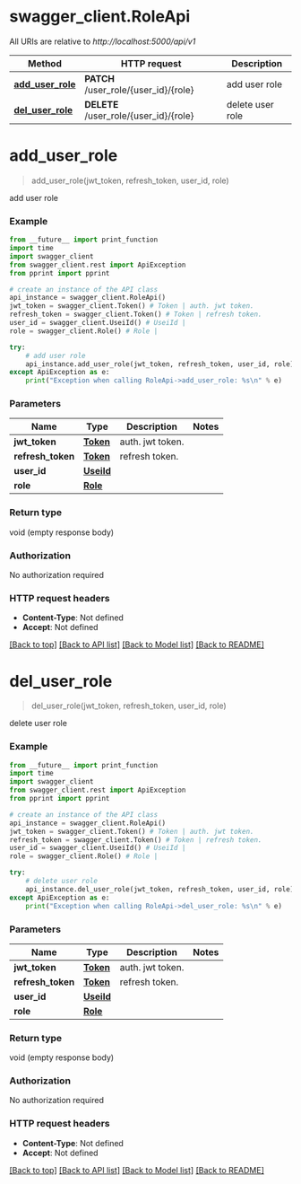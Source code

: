 # swagger_client.RoleApi

All URIs are relative to *http://localhost:5000/api/v1*

Method | HTTP request | Description
------------- | ------------- | -------------
[**add_user_role**](RoleApi.md#add_user_role) | **PATCH** /user_role/{user_id}/{role} | add user role
[**del_user_role**](RoleApi.md#del_user_role) | **DELETE** /user_role/{user_id}/{role} | delete user role

# **add_user_role**
> add_user_role(jwt_token, refresh_token, user_id, role)

add user role

### Example
```python
from __future__ import print_function
import time
import swagger_client
from swagger_client.rest import ApiException
from pprint import pprint

# create an instance of the API class
api_instance = swagger_client.RoleApi()
jwt_token = swagger_client.Token() # Token | auth. jwt token.
refresh_token = swagger_client.Token() # Token | refresh token.
user_id = swagger_client.UseiId() # UseiId | 
role = swagger_client.Role() # Role | 

try:
    # add user role
    api_instance.add_user_role(jwt_token, refresh_token, user_id, role)
except ApiException as e:
    print("Exception when calling RoleApi->add_user_role: %s\n" % e)
```

### Parameters

Name | Type | Description  | Notes
------------- | ------------- | ------------- | -------------
 **jwt_token** | [**Token**](.md)| auth. jwt token. | 
 **refresh_token** | [**Token**](.md)| refresh token. | 
 **user_id** | [**UseiId**](.md)|  | 
 **role** | [**Role**](.md)|  | 

### Return type

void (empty response body)

### Authorization

No authorization required

### HTTP request headers

 - **Content-Type**: Not defined
 - **Accept**: Not defined

[[Back to top]](#) [[Back to API list]](../README.md#documentation-for-api-endpoints) [[Back to Model list]](../README.md#documentation-for-models) [[Back to README]](../README.md)

# **del_user_role**
> del_user_role(jwt_token, refresh_token, user_id, role)

delete user role

### Example
```python
from __future__ import print_function
import time
import swagger_client
from swagger_client.rest import ApiException
from pprint import pprint

# create an instance of the API class
api_instance = swagger_client.RoleApi()
jwt_token = swagger_client.Token() # Token | auth. jwt token.
refresh_token = swagger_client.Token() # Token | refresh token.
user_id = swagger_client.UseiId() # UseiId | 
role = swagger_client.Role() # Role | 

try:
    # delete user role
    api_instance.del_user_role(jwt_token, refresh_token, user_id, role)
except ApiException as e:
    print("Exception when calling RoleApi->del_user_role: %s\n" % e)
```

### Parameters

Name | Type | Description  | Notes
------------- | ------------- | ------------- | -------------
 **jwt_token** | [**Token**](.md)| auth. jwt token. | 
 **refresh_token** | [**Token**](.md)| refresh token. | 
 **user_id** | [**UseiId**](.md)|  | 
 **role** | [**Role**](.md)|  | 

### Return type

void (empty response body)

### Authorization

No authorization required

### HTTP request headers

 - **Content-Type**: Not defined
 - **Accept**: Not defined

[[Back to top]](#) [[Back to API list]](../README.md#documentation-for-api-endpoints) [[Back to Model list]](../README.md#documentation-for-models) [[Back to README]](../README.md)

